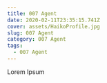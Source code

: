 ```yaml
---
title: 007 Agent
date: 2020-02-11T23:35:15.741Z
cover: assets/HaikoProfile.jpg
slug: 007 Agent
category: 007 Agent
tags:
  - 007 Agent
---
```

Lorem Ipsum
